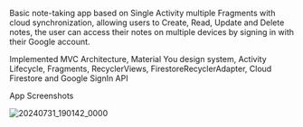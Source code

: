 Basic note-taking app based on Single Activity multiple Fragments with cloud synchronization, allowing users to Create, Read, Update and Delete notes, the user can access their notes on multiple devices by signing in with their Google account.

Implemented MVC Architecture, Material You design system, Activity Lifecycle, Fragments, RecyclerViews, FirestoreRecyclerAdapter, Cloud Firestore and Google SignIn API

App Screenshots

![20240731_190142_0000](https://github.com/user-attachments/assets/ac628c8b-f48a-4469-82b4-c89be4c5d013) 

